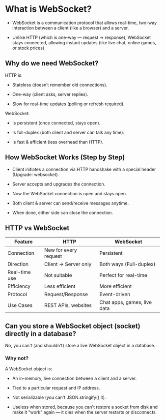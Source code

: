 # What is WebSocket?

- WebSocket is a communication protocol that allows real-time, two-way interaction between a client (like a browser) and a server.

- Unlike HTTP (which is one-way — request → response), WebSocket stays connected, allowing instant updates (like live chat, online games, or stock prices)

## Why do we need WebSocket?

HTTP is:

- Stateless (doesn’t remember old connections).

- One-way (client asks, server replies).

- Slow for real-time updates (polling or refresh required).

WebSocket:

- Is persistent (once connected, stays open).

- Is full-duplex (both client and server can talk any time).

- Is fast & efficient (less overhead than HTTP).

## How WebSocket Works (Step by Step)

- Client initiates a connection via HTTP handshake with a special header (Upgrade: websocket).

- Server accepts and upgrades the connection.

- Now the WebSocket connection is open and stays open.

- Both client & server can send/receive messages anytime.

- When done, either side can close the connection.

## HTTP vs WebSocket

| Feature         | HTTP                      | WebSocket               |
|-----------------|---------------------------|-------------------------|
| Connection      | New for every request     | Persistent              |
| Direction       | Client → Server only      | Both ways (Full-duplex) |
| Real-time use   | Not suitable              | Perfect for real-time   |
| Efficiency      | Less efficient            | More efficient          |
| Protocol        | Request/Response          | Event-driven            |
| Use Cases       | REST APIs, websites       | Chat apps, games, live data |



## Can you store a WebSocket object (socket) directly in a database?

No, you can't (and shouldn't) store a live WebSocket object in a database.

### Why not?

A WebSocket object is:

- An in-memory, live connection between a client and a server.

- Tied to a particular request and IP address.

- Not serializable (you can't JSON.stringify() it).

- Useless when stored, because you can't restore a socket from disk and make it "work" again — it dies when the server restarts or disconnects.
